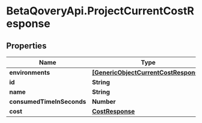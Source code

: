 # BetaQoveryApi.ProjectCurrentCostResponse

## Properties

Name | Type | Description | Notes
------------ | ------------- | ------------- | -------------
**environments** | [**[GenericObjectCurrentCostResponse]**](GenericObjectCurrentCostResponse.md) |  | [optional] 
**id** | **String** |  | 
**name** | **String** |  | 
**consumedTimeInSeconds** | **Number** |  | 
**cost** | [**CostResponse**](CostResponse.md) |  | 


